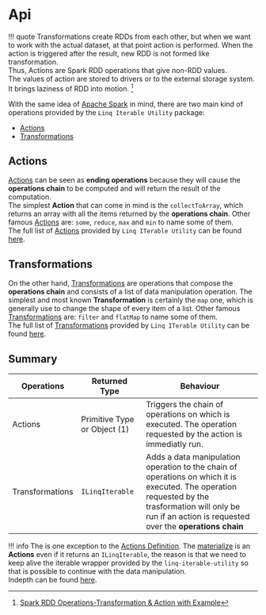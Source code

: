 # Api

!!! quote
    Transformations create RDDs from each other, but when we want to work with the actual dataset, at that point action is performed. When the action is triggered after the result, new RDD is not formed like transformation.  
    Thus, Actions are Spark RDD operations that give non-RDD values.  
    The values of action are stored to drivers or to the external storage system. It brings laziness of RDD into motion. [^1]

With the same idea of [Apache Spark](https://spark.apache.org/) in mind, there are two main kind of operations provided by the `Linq Iterable Utility` package:

- [Actions](actions.md)
- [Transformations](transformations.md)

## Actions

[Actions](actions.md) can be seen as **ending operations** because they will cause the **operations chain** to be computed and will return the result of the computation.  
The simplest **Action** that can come in mind is the `collectToArray`, which returns an array with all the items returned by the **operations chain**.
Other famous [Actions](actions.md) are: `some`, `reduce`, `max` and `min` to name some of them.  
The full list of [Actions](actions.md) provided by `Linq ITerable Utility` can be found [here](actions.md).  

## Transformations

On the other hand, [Transformations](transformations.md) are operations that compose the **operations chain** and consists of a list of data manipulation
operation.
The simplest and most known **Transformation** is certainly the `map` one, which is generally use to change the shape of every item of a list.
Other famous [Transformations](transformations.md) are: `filter` and `flatMap` to name some of them.  
The full list of [Transformations](transformations.md) provided by `Linq ITerable Utility` can be found [here](transformations.md).  

## Summary

| Operations      | Returned Type                | Behaviour                                                                                                                                                                                                    |
| --------------- | ---------------------------- | ------------------------------------------------------------------------------------------------------------------------------------------------------------------------------------------------------------ |
| Actions         | Primitive Type or Object (1) | Triggers the chain of operations on which is executed. The operation requested by the action is immediatly run.                                                                                              |
| Transformations | `ILinqIterable`              | Adds a data manipulation operation to the chain of operations on which it is executed. The operation requested by the trasformation will only be run if an action is requested over the **operations chain** |

!!! info
    The is one exception to the [Actions Definition](#actions). The [materialize](actions.md#materialize) is an **Actions** even if it returns an `ILinqIterable`, the reason is that we need to keep alive the iterable wrapper provided by the `linq-iterable-utility` so that is possible to continue with the data manipulation.  
    Indepth can be found [here](../advanced-concepts/index.md).

[^1]: [Spark RDD Operations-Transformation & Action with Example](https://data-flair.training/blogs/spark-rdd-operations-transformations-actions/)
